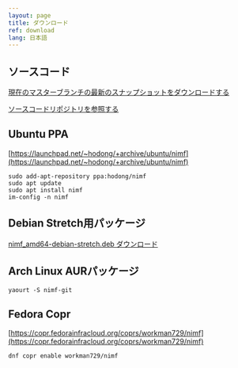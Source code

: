 ```yaml
---
layout: page
title: ダウンロード
ref: download
lang: 日本語
---
```


## ソースコード

[現在のマスターブランチの最新のスナップショットをダウンロードする](https://github.com/cogniti/nimf/archive/master.zip)

[ソースコードリポジトリを参照する](https://github.com/cogniti/nimf)

## Ubuntu PPA

[https://launchpad.net/~hodong/+archive/ubuntu/nimf](https://launchpad.net/~hodong/+archive/ubuntu/nimf)

```
sudo add-apt-repository ppa:hodong/nimf
sudo apt update
sudo apt install nimf
im-config -n nimf
```

## Debian Stretch用パッケージ

[nimf_amd64-debian-stretch.deb ダウンロード](https://cogniti.github.io/nimf/download/nimf_amd64-debian-stretch.deb)

## Arch Linux AURパッケージ


```
yaourt -S nimf-git
```

## Fedora Copr

[https://copr.fedorainfracloud.org/coprs/workman729/nimf](https://copr.fedorainfracloud.org/coprs/workman729/nimf)

```
dnf copr enable workman729/nimf
```

